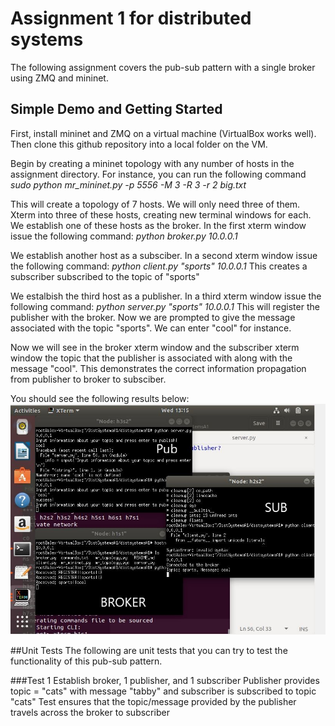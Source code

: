 # Assignment 1 for distributed systems
The following assignment covers the pub-sub pattern with a single broker using ZMQ and mininet.

## Simple Demo and Getting Started
First, install mininet and ZMQ on a virtual machine (VirtualBox works well).
Then clone this github repository into a local folder on the VM.

Begin by creating a mininet topology with any number of hosts in the assignment directory. 
For instance, you can run the following command 
*sudo python mr_mininet.py -p 5556 -M 3 -R 3 -r 2 big.txt*

This will create a topology of 7 hosts. We will only need three of them.
Xterm into three of these hosts, creating new terminal windows for each. 
We establish one of these hosts as the broker. In the first xterm window issue the following command:
*python broker.py 10.0.0.1* 

We establish another host as a subsciber. In a second xterm window issue the following command:
*python client.py "sports" 10.0.0.1*
This creates a subscriber subscribed to the topic of "sports"

We estalbish the third host as a publisher. In a third xterm window issue the following command:
*python server.py "sports" 10.0.0.1*
This will register the publisher with the broker. Now we are prompted to give the message associated with the topic "sports". We can enter "cool" for instance.

Now we will see in the broker xterm window and the subscriber xterm window the topic that the publisher is associated with along with the message "cool". This demonstrates the correct information propagation from publisher to broker to subsciber.

You should see the following results below:
![Demoimage](images/simpledemo.JPG)

##Unit Tests
The following are unit tests that you can try to test the functionality of this pub-sub pattern.

###Test 1
Establish broker, 1 publisher, and 1 subscriber
Publisher provides topic = "cats" with message "tabby" and subscriber is subscribed to topic "cats"
Test ensures that the topic/message provided by the publisher travels across the broker to subscriber
